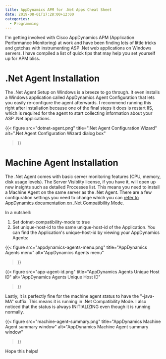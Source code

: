 ```yaml
---
title: AppDynamics APM for .Net Apps Cheat Sheet
date: 2019-08-01T17:28:00+12:00
categories:
  - Programming
---
```


I'm getting involved with Cisco AppDynamics APM (Application Performance Monitoring) at work and have been finding lots of little tricks and gotchas with instrumenting ASP .Net web applications on Windows servers. I have compiled a list of quick tips that may help you set yourself up for APM bliss.

# .Net Agent Installation
The .Net Agent Setup on Windows is a breeze to go through. It even installs a Windows application called AppDynamics Agent Configuration that lets you easily re-configure the agent afterwards. I recommend running this right after installation because one of the final steps it does is restart IIS, which is required for the agent to start collecting information about your ASP .Net applications.

{{< 
  figure src="dotnet-agent.png" 
  title=".Net Agent Configuration Wizard" 
  alt=".Net Agent Configuration Wizard dialog box" 
>}}

# Machine Agent Installation
The .Net Agent comes with basic server monitoring features (CPU, memory, disk usage levels). The Server Visiblity license, if you have it, will open up new insights such as detailed Processes list. This means you need to install a Machine Agent on the same server as the .Net Agent. There are a few configuration settings you need to change which you can [refer to AppDynamics documentation on .Net Compatibility Mode](https://docs.appdynamics.com/display/PRO45/.NET+Compatibility+Mode).

In a nutshell:

1. Set dotnet-compatibility-mode to true
2. Set unique-host-id to the same unique-host-id of the Application. You can find the Application's unique-host-id by viewing your AppDynamics Agents:

{{< 
  figure src="appdynamics-agents-menu.png" 
  title="AppDynamics Agents menu" 
  alt="AppDynamics Agents menu" 
>}}

{{< 
  figure src="app-agent-id.png" 
  title="AppDynamics Agents Unique Host ID" 
  alt="AppDynamics Agents Unique Host ID" 
>}}

Lastly, it is perfectly fine for the machine agent status to have the "-java-MA" suffix. This means it is running in .Net Compatibility Mode. I also noticed that the status is always INITIALIZING even though it is running normally.

{{< 
  figure src="machine-agent-summary.png" 
  title="AppDynamics Machine Agent summary window" 
  alt="AppDynamics Machine Agent summary window" 
>}}

Hope this helps!
